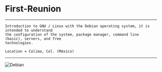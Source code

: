# First-Reunion
_ _ _
```
Introduction to GNU / Linux with the Debian operating system, it is intended to understand 
the configuration of the system, package manager, command line (basic), servers, and free
technologies.

Location = Colima, Col. (México)
```
_ _ _

![Debian](https://www.soylibre.com/wp-content/uploads/powered-by-debian-logo.svg_.png)




